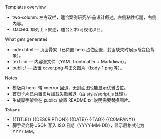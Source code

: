Templates overview

- two-column: 左右双栏，适合案例研究/产品设计叙述，左侧粘性标题，右侧内容。
- stacked: 单列上下叙述，适合艺术/可视化项目。

What gets generated
- index.html — 页面骨架（已内置 hero 占位回退，封面缺失时展示渐变色背景）。
- text.md — 内容源文件（YAML frontmatter + Markdown）。
- public/ — 放置 cover.png 与正文图片（body-1.png 等）。

Notes
- 模版内 hero <img> 带 onerror 回退，无封面图也能显示优雅占位。
- 首页卡片已内置图片加载失败回退（由 style/script.js 处理）。
- 生成脚手架会在 public/ 放置 README.txt 说明需要替换图片。

Tokens
- {{TITLE}} {{DESCRIPTION}} {{DATE}} {{TAG}} {{COMPANY}}
- 脚手架会将 JSON 写入 ISO 日期（YYYY-MM-DD），显示层格式化为 YYYY.MM。

